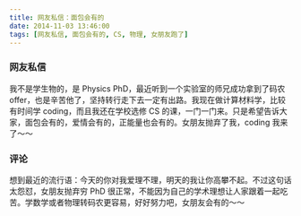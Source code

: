 ```yaml
---
title: 网友私信：面包会有的
date: 2014-11-03 13:46:00
tags: [网友私信, 面包会有的, CS, 物理, 女朋友跑了]
---
```


### 网友私信
我不是学生物的，是 Physics PhD，最近听到一个实验室的师兄成功拿到了码农 offer，也是辛苦他了，坚持转行走下去一定有出路。我现在做计算材料学，比较有时间学 coding，而且我还在学校选修 CS 的课，一门一门来。只是希望告诉大家，面包会有的，爱情会有的，正能量也会有的。女朋友抛弃了我，coding 我来了～～

### 评论
想到最近的流行语：今天的你对我爱理不理，明天的我让你高攀不起。不过这句话太怨怼，女朋友抛弃穷 PhD 很正常，不能因为自己的学术理想让人家跟着一起吃苦。学数学或者物理转码农更容易，好好努力吧，女朋友会有的～～ ​​

